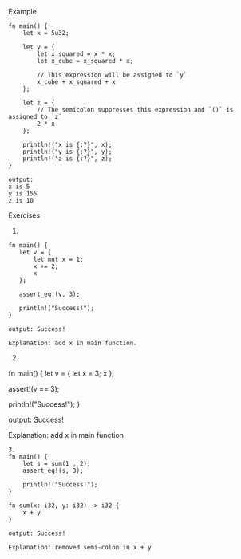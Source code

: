 Example

```
fn main() {
    let x = 5u32;

    let y = {
        let x_squared = x * x;
        let x_cube = x_squared * x;

        // This expression will be assigned to `y`
        x_cube + x_squared + x
    };

    let z = {
        // The semicolon suppresses this expression and `()` is assigned to `z`
        2 * x
    };

    println!("x is {:?}", x);
    println!("y is {:?}", y);
    println!("z is {:?}", z);
}

output:
x is 5
y is 155
z is 10

```
Exercises

1.
```
fn main() {
   let v = {
       let mut x = 1;
       x += 2;
       x
   };

   assert_eq!(v, 3);

   println!("Success!");
}

output: Success!

Explanation: add x in main function.

```
2.
fn main() {
   let v = {
       let x = 3;
       x
   };

   assert!(v == 3);

   println!("Success!");
}

output: Success!

Explanation: add x in main function

```
3.
fn main() {
    let s = sum(1 , 2);
    assert_eq!(s, 3);

    println!("Success!");
}

fn sum(x: i32, y: i32) -> i32 {
    x + y
}

output: Success!

Explanation: removed semi-colon in x + y

```